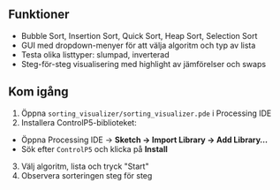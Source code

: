 ## Funktioner
- Bubble Sort, Insertion Sort, Quick Sort, Heap Sort, Selection Sort
- GUI med dropdown-menyer för att välja algoritm och typ av lista
- Testa olika listtyper: slumpad, inverterad
- Steg-för-steg visualisering med highlight av jämförelser och swaps

## Kom igång
1. Öppna `sorting_visualizer/sorting_visualizer.pde` i Processing IDE
2.  Installera ControlP5-biblioteket:
   - Öppna Processing IDE → **Sketch → Import Library → Add Library…**
   - Sök efter `ControlP5` och klicka på **Install**
3. Välj algoritm, lista och tryck "Start"
4. Observera sorteringen steg för steg
